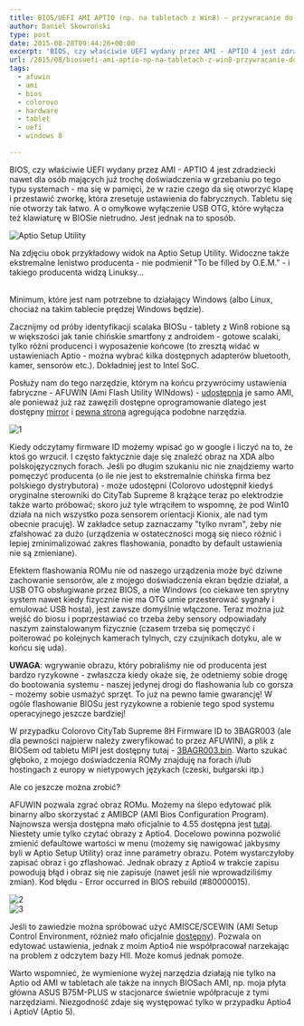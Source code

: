 ```yaml
---
title: BIOS/UEFI AMI APTIO (np. na tabletach z Win8) – przywracanie do ustawień fabrycznych
author: Daniel Skowroński
type: post
date: 2015-08-28T09:44:26+00:00
excerpt: 'BIOS, czy właściwie UEFI wydany przez AMI - APTIO 4 jest zdradziecki nawet dla osób mających już trochę doświadczenia w grzebaniu po tego typu systemach - ma się w pamięci, że w razie czego da się otworzyć klapę i przestawić zworkę, która zresetuje ustawienia do fabrycznych. Tabletu się nie otworzy tak łatwo. A o omyłkowe wyłączenie USB OTG, które wyłącza też klawiaturę w BIOSie nietrudno. Jest jednak na to sposób.'
url: /2015/08/biosuefi-ami-aptio-np-na-tabletach-z-win8-przywracanie-do-ustawien-fabrycznych/
tags:
  - afuwin
  - ami
  - bios
  - colorovo
  - hardware
  - tablet
  - uefi
  - windows 8

---
```

BIOS, czy właściwie UEFI wydany przez AMI - APTIO 4 jest zdradziecki nawet dla osób mających już trochę doświadczenia w grzebaniu po tego typu systemach - ma się w pamięci, że w razie czego da się otworzyć klapę i przestawić zworkę, która zresetuje ustawienia do fabrycznych. Tabletu się nie otworzy tak łatwo. A o omyłkowe wyłączenie USB OTG, które wyłącza też klawiaturę w BIOSie nietrudno. Jest jednak na to sposób. 

![Aptio Setup Utility](/wp-content/uploads/2015/08/0.png)

Na zdjęciu obok przykładowy widok na Aptio Setup Utility. Widoczne także ekstremalne lenistwo producenta - nie podmienił "To be filled by O.E.M." - i takiego producenta widzą Linuksy...  
<br clear="all" /> 

Minimum, które jest nam potrzebne to działający Windows (albo Linux, chociaż na takim tablecie prędzej Windows będzie).

Zacznijmy od próby identyfikacji scalaka BIOSu - tablety z Win8 robione są w większości jak tanie chińskie smartfony z androidem - gotowe scalaki, tylko różni producenci i wyposażenie końcowe (to zresztą widać w ustawieniach Aptio - można wybrać kilka dostępnych adapterów bluetooth, kamer, sensorów etc.). Dokładniej jest to Intel SoC.

Posłuży nam do tego narzędzie, którym na końcu przywrócimy ustawienia fabryczne - AFUWIN (Ami Flash Utility WINdows) - [udostępnia][2] je samo AMI, ale ponieważ już raz zawęzili dostępne oprogramowanie dlatego jest dostępny [mirror][3] i [pewna strona][4] agregująca podobne narzędzia.

![1](/wp-content/uploads/2015/08/1.png)

Kiedy odczytamy firmware ID możemy wpisać go w google i liczyć na to, że ktoś go wrzucił. I często faktycznie daje się znaleźć obraz na XDA albo polskojęzycznych forach. Jeśli po długim szukaniu nic nie znajdziemy warto pomęczyć producenta (o ile nie jest to ekstremalnie chińska firma bez polskiego dystrybutora) - może udostępni (Colorovo udostępnił kiedyś oryginalne sterowniki do CityTab Supreme 8 krążące teraz po elektrodzie także warto próbować; skoro już tyle wtrąciłem to wspomnę, że pod Win10 działa na nich wszystko poza sensorem orientacji Kionix, ale nad tym obecnie pracuję). W zakładce setup zaznaczamy "tylko nvram", żeby nie zfalshować za dużo (urządzenia w ostateczności mogą się nieco różnić i lepiej zminimalizować zakres flashowania, ponadto by default ustawienia nie są zmieniane).

Efektem flashowania ROMu nie od naszego urządzenia może być dziwne zachowanie sensorów, ale z mojego doświadczenia ekran będzie działał, a USB OTG obsługiwane przez BIOS, a nie Windows (co ciekawe ten sprytny system nawet kiedy fizycznie nie ma OTG umie przesterować sygnały i emulować USB hosta), jest zawsze domyślnie włączone. Teraz można już wejść do biosu i poprzestawiać co trzeba żeby sensory odpowiadały naszym zainstalowanym fizycznie (czasem trzeba się pomęczyć i poiterować po kolejnych kamerach tylnych, czy czujnikach dotyku, ale w końcu się uda).

**UWAGA**: wgrywanie obrazu, który pobraliśmy nie od producenta jest bardzo ryzykowne - zwłaszcza kiedy okaże się, że odetniemy sobie drogę do bootowania systemu - naszej jedynej drogi do flashowania lub co gorsza - możemy sobie usmażyć sprzęt. To już na pewno łamie gwarancję! W ogóle flashowanie BIOSu jest ryzykowne a robienie tego spod systemu operacyjnego jeszcze bardziej!

W przypadku Colorovo CityTab Supreme 8H Firmware ID to 3BAGR003 (ale dla pewności najpierw należy zweryfikować to przez AFUWIN), a plik z BIOSem od tabletu MIPI jest dostępny tutaj - [3BAGR003.bin][6]. Warto szukać głęboko, z mojego doświadczenia ROMy znajduję na forach i/lub hostingach z europy w nietypowych językach (czeski, bułgarski itp.)

Ale co jeszcze można zrobić?

AFUWIN pozwala zgrać obraz ROMu. Możemy na ślepo edytować plik binarny albo skorzystać z AMIBCP (AMI Bios Configuration Program). Najnowsza wersja dostępna mało oficjalnie to 4.55 dostępna jest [tutaj][7]. Niestety umie tylko czytać obrazy z Aptio4. Docelowo powinna pozwolić zmienić defaultowe wartości w menu (możemy się nawigować jakbysmy byli w Aptio Setup Utility) oraz inne parametry obrazu. Potem wystarczyłoby zapisać obraz i go zflashować. Jednak obrazy z Aptio4 w trakcie zapisu powodują błąd i obraz się nie zapisuje (nawet jeśli nie wprowadziliśmy zmian). Kod błędu - Error occurred in BIOS rebuild (#80000015).

![2](/wp-content/uploads/2015/08/2.png)  
![3](/wp-content/uploads/2015/08/3.png)

Jeśli to zawiedzie można spróbować użyć AMISCE/SCEWIN (AMI Setup Control Environment, różnież mało oficjalnie [dostępny][10]). Pozwala on edytować ustawienia, jednak z moim Aptio4 nie współpracował narzekając na problem z odczytem bazy HII. Może komuś jednak pomoże.

Warto wspomnieć, że wymienione wyżej narzędzia działają nie tylko na Aptio od AMI w tabletach ale także na innych BIOSach AMI, np. moja płyta główna ASUS B75M-PLUS w stacjonarce świetnie wpółpracuje z tymi narzędziami. Niezgodność zdaje się występować tylko w przypadku Aptio4 i AptioV (Aptio 5).

 [1]: /wp-content/uploads/2015/08/0.png
 [2]: http://www.ami.com/download-license-agreement/?DownloadFile=AMIBIOS_and_Aptio_AMI_Firmware_Update_Utility.zip
 [3]: https://mega.nz/#!Hg1zFQiC!MQ-lNnpIZ482OpGdCmKVqofuPItxRgYPFASFya9NyRc
 [4]: https://www.wimsbios.com/amiflasher.jsp
 [5]: /wp-content/uploads/2015/08/1.png
 [6]: /wp-content/uploads/2015/08/3BAGR003.bin_.zip
 [7]: https://mega.nz/#!rtEDBKyL!Q4ozoG4lPy66icTfLPpUCAw2Re5K3DtWWcHcyOt5Il8
 [8]: /wp-content/uploads/2015/08/2.png
 [9]: /wp-content/uploads/2015/08/3.png
 [10]: https://mega.nz/#!ahFS1RRR!f-azf5XmHduHLfuz0DpCnv34AQRTpqZmOehQZPygHJY